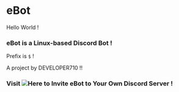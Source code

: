 # eBot

Hello World !

### eBot is a Linux-based Discord Bot !

Prefix is `$` !

A project by DEVELOPER710 !!

### Visit ![Here](https://discord.com/api/oauth2/authorize?client_id=987392027597623296&permissions=534723950656&scope=bot%20applications.commands) to Invite eBot to Your Own Discord Server !
